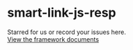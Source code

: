 # smart-link-js-resp

Starred for us or record your issues here.  
<a href='https://smartlink-js.com' target='_blank'/>View the framework documents</a>
